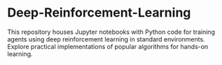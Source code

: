 # Deep-Reinforcement-Learning
This repository houses Jupyter notebooks with Python code for training agents using deep reinforcement learning in standard environments. Explore practical implementations of popular algorithms for hands-on learning.
